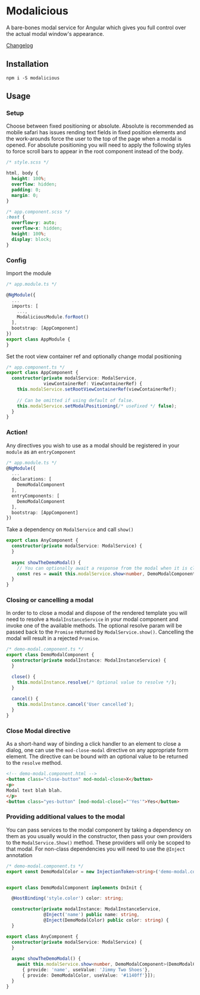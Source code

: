 # Modalicious

A bare-bones modal service for Angular which gives you full control over the actual modal window's appearance.

[Changelog](changelog.md)

## Installation

`npm i -S modalicious`

## Usage

### Setup 

Choose between fixed positioning or absolute. Absolute is recommended as mobile safari has issues rending text fields
in fixed position elements and the work-arounds force the user to the top of the page when a modal is opened. For 
absolute positioning you will need to apply the following styles to force scroll bars to appear in the root component
instead of the body. 

```scss
/* style.scss */

html, body {
  height: 100%;
  overflow: hidden;
  padding: 0;
  margin: 0;
}
```

```scss
/* app.component.scss */
:host {
  overflow-y: auto;
  overflow-x: hidden;
  height: 100%;
  display: block;
}
```

### Config

Import the module

```ts
/* app.module.ts */

@NgModule({
  ...
  imports: [
    ...,
    ModaliciousModule.forRoot()
  ],
  bootstrap: [AppComponent]
})
export class AppModule {
}

```

Set the root view container ref and optionally change modal positioning

```ts
/* app.component.ts */
export class AppComponent {
  constructor(private modalService: ModalService, 
              viewContainerRef: ViewContainerRef) {
    this.modalService.setRootViewContainerRef(viewContainerRef);
    
    // Can be omitted if using default of false.
    this.modalService.setModalPositioning(/* useFixed */ false); 
  }
}

```

### Action!

Any directives you wish to use as a modal should be registered in your `module` as an `entryComponent`

```ts
/* app.module.ts */
@NgModule({
  ...
  declarations: [
    DemoModalComponent
  ],
  entryComponents: [
    DemoModalComponent
  ],
  bootstrap: [AppComponent]
})
``` 

Take a dependency on `ModalService` and call `show()` 

```ts
export class AnyComponent {
  constructor(private modalService: ModalService) {
  }
  
  async showTheDemoModal() {
    // You can optionally await a response from the modal when it is closed (see below)
    const res = await this.modalService.show<number, DemoModalComponent>(DemoModalComponent);
  }
}
```

### Closing or cancelling a modal

In order to to close a modal and dispose of the rendered template you will need to resolve a `ModalInstanceService` in _your_
modal component and invoke one of the available methods. The optional resolve param will be passed back to the `Promise`
returned by `ModalService.show()`. Cancelling the modal will result in a rejected `Promise`. 

```ts
/* demo-modal.component.ts */
export class DemoModalComponent {
  constructor(private modalInstance: ModalInstanceService) {
  }

  close() {
    this.modalInstance.resolve(/* Optional value to resolve */);
  }
  
  cancel() {
    this.modalInstance.cancel('User cancelled');
  }
}

```

### Close Modal directive

As a short-hand way of binding a click handler to an element to close a dialog, one can use the `mod-close-modal` directive
on any appropriate form element. The directive can be bound with an optional value to be returned to the `resolve` method.

```html
<!-- demo-modal.component.html -->
<button class="close-button" mod-modal-close>X</button>
<p>
Modal text blah blah.
</p>
<button class="yes-button" [mod-modal-close]="'Yes'">Yes</button>
```


### Providing additional values to the modal

You can pass services to the modal component by taking a dependency on them as you usually would in the constructor, 
then pass your own providers to the `ModalService.Show()` method. These providers will only be scoped to that modal. 
For non-class dependencies you will need to use the `@Inject` annotation 

```ts
/* demo-modal.component.ts */
export const DemoModalColor = new InjectionToken<string>('demo-modal.color');


export class DemoModalComponent implements OnInit {

  @HostBinding('style.color') color: string;

  constructor(private modalInstance: ModalInstanceService,
              @Inject('name') public name: string,
              @Inject(DemoModalColor) public color: string) {
  }
```

```ts
export class AnyComponent {
  constructor(private modalService: ModalService) {
  }
  
  async showTheDemoModal() {
    await this.modalService.show<number, DemoModalComponent>(DemoModalComponent, [
      { provide: 'name', useValue: 'Jimmy Two Shoes'},
      { provide: DemoModalColor, useValue: '#1140ff'}]);
  }
}
```